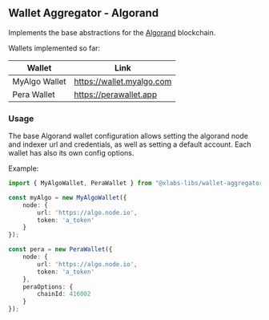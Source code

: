 ## Wallet Aggregator - Algorand

Implements the base abstractions for the [Algorand](https://www.algorand.com/) blockchain.

Wallets implemented so far:

| Wallet | Link |
| - | - |
| MyAlgo Wallet | https://wallet.myalgo.com |
| Pera Wallet | https://perawallet.app |

### Usage

The base Algorand wallet configuration allows setting the algorand node and indexer url and credentials, as well as setting a default account. Each wallet has also its own config options.

Example:

```ts
import { MyAlgoWallet, PeraWallet } from "@xlabs-libs/wallet-aggregator-algorand";

const myAlgo = new MyAlgoWallet({
    node: {
        url: 'https://algo.node.io',
        token: 'a_token'
    }
});

const pera = new PeraWallet({
    node: {
        url: 'https://algo.node.io',
        token: 'a_token'
    },
    peraOptions: {
        chainId: 416002
    }
});
```
